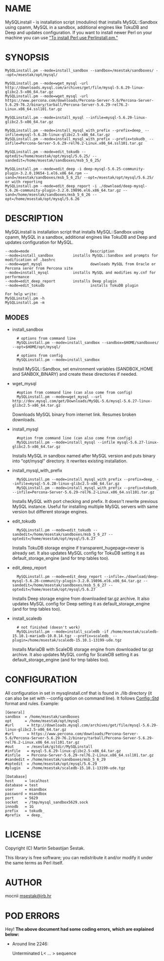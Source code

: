 # NAME

MySQLinstall - is installation script (modulino) that installs MySQL::Sandbox using cpanm, MySQL in a sandbox, additional engines like TokuDB and Deep and updates configuration. If you want to install newer Perl on your machine you can use ["To install Perl use Perlinstall.pm."](#to-install-perl-use-perlinstall-pm)

# SYNOPSIS

    MySQLinstall.pm --mode=install_sandbox --sandbox=/msestak/sandboxes/ --opt=/msestak/opt/mysql/

    MySQLinstall.pm --mode=wget_mysql -url http://downloads.mysql.com/archives/get/file/mysql-5.6.29-linux-glibc2.5-x86_64.tar.gz
    MySQLinstall.pm --mode=wget_mysql -url https://www.percona.com/downloads/Percona-Server-5.6/Percona-Server-5.6.29-76.2/binary/tarball/Percona-Server-5.6.29-rel76.2-Linux.x86_64.ssl101.tar.gz

    MySQLinstall.pm --mode=install_mysql --infile=mysql-5.6.29-linux-glibc2.5-x86_64.tar.gz

    MySQLinstall.pm --mode=install_mysql_with_prefix --prefix=deep_ --infile=mysql-5.6.28-linux-glibc2.5-x86_64.tar.gz
    MySQLinstall.pm --mode=install_mysql_with_prefix --prefix=tokudb_ --infile=Percona-Server-5.6.29-rel76.2-Linux.x86_64.ssl101.tar.gz

    MySQLinstall.pm --mode=edit_tokudb --optedit=/home/msestak/opt/mysql/5.6.25/ --sandedit=/home/msestak/sandboxes/msb_5_6_25/

    MySQLinstall.pm --mode=edit_deep -i deep-mysql-5.6.25-community-plugin-3.2.0.19654-1.el6.x86_64.rpm --sand=/msestak/sandboxes/msb_5_6_25/ --opt=/msestak/opt/mysql/5.6.25/
    or with reporting
    MySQLinstall.pm --mode=edit_deep_report -i ./download/deep-mysql-5.6.26-community-plugin-3.2.0.19896.el6.x86_64.tar.gz --sand=/home/msestak/sandboxes/msb_5_6_26 --opt=/home/msestak/opt/mysql/5.6.26

# DESCRIPTION

MySQLinstall is installation script that installs MySQL::Sandbox using cpanm, MySQL in a sandbox, additional engines like TokuDB and Deep and updates configuration for MySQL.

    --mode=mode                            Description
    --mode=install_sandbox         installs MySQL::Sandbox and prompts for modification of .bashrc
    --mode=wget_mysql                      downloads MySQL from Oracle or Percona serer from Percona site
    --mode=install_mysql           installs MySQL and modifies my.cnf for performance
    --mode=edit_deep_report        installs Deep plugin
    --mode=edit_tokudb                     installs TokuDB plugin
    
    For help write:
    MySQLinstall.pm -h
    MySQLinstall.pm -m

## MODES

- install\_sandbox

        # options from command line
        MySQLinstall.pm --mode=install_sandbox --sandbox=$HOME/sandboxes/ --opt=$HOME/opt/mysql/

        # options from config
        MySQLinstall.pm --mode=install_sandbox

    Install MySQL::Sandbox, set environment variables (SANDBOX\_HOME and SANBOX\_BINARY) and create these directories if needed.

- wget\_mysql

        #option from command line (can also come from config)
        MySQLinstall.pm --mode=wget_mysql --url http://dev.mysql.com/get/Downloads/MySQL-5.6/mysql-5.6.27-linux-glibc2.5-x86_64.tar.gz

    Downloads MySQL binary from internet link. Resumes broken downloads.

- install\_mysql

        #option from command line (can also come from config)
        MySQLinstall.pm --mode=install_mysql --infile mysql-5.6.27-linux-glibc2.5-x86_64.tar.gz

    Installs MySQL in sandbox named after MySQL version and puts binary into "opt/mysql" directory. It rewrites existing installation.

- install\_mysql\_with\_prefix

        MySQLinstall.pm --mode=install_mysql_with_prefix --prefix=deep_ --infile=mysql-5.6.28-linux-glibc2.5-x86_64.tar.gz
        MySQLinstall.pm --mode=install_mysql_with_prefix --prefix=tokudb_ --infile=Percona-Server-5.6.29-rel76.2-Linux.x86_64.ssl101.tar.gz

    Installs MySQL with port checking and prefix. It doesn't rewrite previous MySQL instance. Useful for installing multiple MySQL servers with same version but different storage engines.

- edit\_tokudb

        MySQLinstall.pm --mode=edit_tokudb --sandedit=/home/msestak/sandboxes/msb_5_6_27 --optedit=/home/msestak/opt/mysql/5.6.27

    Installs TokuDB storage engine if transparent\_hugepage=never is already set. It also updates MySQL config for TokuDB setting it as default\_storage\_engine (and for tmp tables too).

- edit\_deep\_report

        MySQLinstall.pm --mode=edit_deep_report --infile=./download/deep-mysql-5.6.26-community-plugin-3.2.0.19896.el6.x86_64.tar.gz --sandedit=/home/msestak/sandboxes/msb_5_6_27 --optedit=/home/msestak/opt/mysql/5.6.27

    Installs Deep storage engine from downloaded tar.gz archive. It also updates MySQL config for Deep setting it as default\_storage\_engine (and for tmp tables too).

- install\_scaledb

        # not finished (doesn't work)
        MySQLinstall.pm --mode=install_scaledb -if /home/msestak/scaledb-15.10.1-mariadb-10.0.14.tgz --prefix=scaledb_ --plugin=/home/msestak/scaledb-15.10.1-13199-ude.tgz

    Installs MariaDB with ScaleDB storage engine from downloaded tar.gz archive. It also updates MySQL config for ScaleDB setting it as default\_storage\_engine (and for tmp tables too).

# CONFIGURATION

All configuration in set in mysqlinstall.cnf that is found in ./lib directory (it can also be set with --config option on command line). It follows [Config::Std](https://metacpan.org/pod/Config::Std) format and rules.
Example:

    [General]
    sandbox  = /home/msestak/sandboxes
    opt      = /home/msestak/opt/mysql
    #url      = http://downloads.mysql.com/archives/get/file/mysql-5.6.29-linux-glibc2.5-x86_64.tar.gz
    #url      = https://www.percona.com/downloads/Percona-Server-5.6/Percona-Server-5.6.29-76.2/binary/tarball/Percona-Server-5.6.29-rel76.2-Linux.x86_64.ssl101.tar.gz
    #out      = /msestak/gitdir/MySQLinstall
    #infile   = mysql-5.6.29-linux-glibc2.5-x86_64.tar.gz
    #infile   = Percona-Server-5.6.29-rel76.2-Linux.x86_64.ssl101.tar.gz
    #sandedit = /home/msestak/sandboxes/msb_5_6_29
    #optedit  = /home/msestak/opt/mysql/5.6.29
    #plugin   = /home/msestak/scaledb-15.10.1-13199-ude.tgz
    
    [Database]
    host     = localhost
    database = test
    user     = msandbox
    password = msandbox
    port     = 5629
    socket   = /tmp/mysql_sandbox5629.sock
    innodb   = 1G
    prefix   = tokudb_
    #prefix   = deep_

# LICENSE

Copyright (C) Martin Sebastijan Šestak.

This library is free software; you can redistribute it and/or modify
it under the same terms as Perl itself.

# AUTHOR

mocnii <msestak@irb.hr>

# POD ERRORS

Hey! **The above document had some coding errors, which are explained below:**

- Around line 2246:

    Unterminated L< ... > sequence
